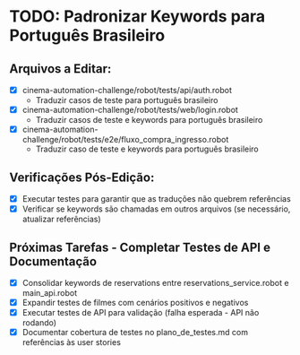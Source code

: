 # TODO: Padronizar Keywords para Português Brasileiro

## Arquivos a Editar:

- [x] cinema-automation-challenge/robot/tests/api/auth.robot
  - Traduzir casos de teste para português brasileiro
- [x] cinema-automation-challenge/robot/tests/web/login.robot
  - Traduzir casos de teste e keywords para português brasileiro
- [x] cinema-automation-challenge/robot/tests/e2e/fluxo_compra_ingresso.robot
  - Traduzir caso de teste e keywords para português brasileiro

## Verificações Pós-Edição:

- [x] Executar testes para garantir que as traduções não quebrem referências
- [x] Verificar se keywords são chamadas em outros arquivos (se necessário, atualizar referências)

## Próximas Tarefas - Completar Testes de API e Documentação

- [x] Consolidar keywords de reservations entre reservations_service.robot e main_api.robot
- [x] Expandir testes de filmes com cenários positivos e negativos
- [x] Executar testes de API para validação (falha esperada - API não rodando)
- [x] Documentar cobertura de testes no plano_de_testes.md com referências às user stories
